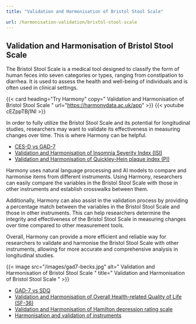 ```yaml
---
title: "Validation and Harmonisation of Bristol Stool Scale"

url: /harmonisation-validation/bristol-stool-scale
---
```


## Validation and Harmonisation of Bristol Stool Scale

The Bristol Stool Scale is a medical tool designed to classify the form of human feces into seven categories or types, ranging from constipation to diarrhea. It is used to assess the health and well-being of individuals and is often used in clinical settings.

{{< card heading="Try Harmony" copy=" Validation and Harmonisation of Bristol Stool Scale " url="https://harmonydata.ac.uk/app" >}}
{{< youtube cEZppTBj1NI >}}

In order to fully utilize the Bristol Stool Scale and its potential for longitudinal studies, researchers may want to validate its effectiveness in measuring changes over time. This is where Harmony can be helpful.

* [CES-D vs GAD-7](/compare-harmonise-instruments/ces-d-vs-gad-7/)
* [Validation and Harmonisation of Insomnia Severity Index (ISI)](/harmonisation-validation/insomnia-severity-index-isi)
* [Validation and Harmonisation of Quickley-Hein plaque index (PI)](/harmonisation-validation/quickley-hein-plaque-index-pi)

Harmony uses natural language processing and AI models to compare and harmonise items from different instruments. Using Harmony, researchers can easily compare the variables in the Bristol Stool Scale with those in other instruments and establish crosswalks between them.

Additionally, Harmony can also assist in the validation process by providing a percentage match between the variables in the Bristol Stool Scale and those in other instruments. This can help researchers determine the integrity and effectiveness of the Bristol Stool Scale in measuring changes over time compared to other measurement tools.

Overall, Harmony can provide a more efficient and reliable way for researchers to validate and harmonise the Bristol Stool Scale with other instruments, allowing for more accurate and comprehensive analysis in longitudinal studies.


{{< image src="/images/gad7-becks.jpg" alt=" Validation and Harmonisation of Bristol Stool Scale " title=" Validation and Harmonisation of Bristol Stool Scale " >}}









* [GAD-7 vs SDQ](/compare-harmonise-instruments/gad-7-vs-sdq/)
* [Validation and Harmonisation of Overall Health-related Quality of Life (SF-36)](/harmonisation-validation/overall-health-related-quality-of-life-sf-36)
* [Validation and Harmonisation of Hamilton depression rating scale](/harmonisation-validation/hamilton-depression-rating-scale)
* [Harmonisation and validation of instruments](/harmonisation-validation/)